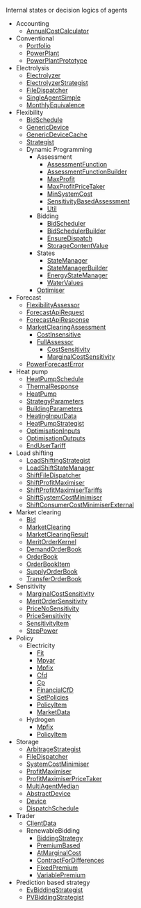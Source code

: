 Internal states or decision logics of agents 

* Accounting
  *  [AnnualCostCalculator](./Modules/AnnualCostCalculator.md)
* Conventional
  * [Portfolio](./Modules/Portfolio.md)
  * [PowerPlant](./Modules/PowerPlant.md)
  * [PowerPlantPrototype](./Modules/PowerplantPrototype.md)
* Electrolysis
  * [Electrolyzer](./Modules/Electrolyzer.md)
  * [ElectrolyzerStrategist](./Modules/ElectrolyzerStrategist.md)
  * [FileDispatcher](./Modules/FileDispatcher(Electrolysis.md).md)
  * [SingleAgentSimple](./Modules/SingleAgentSimple(Electrolysis.md).md)
  * [MonthlyEquivalence](./Modules/MonthlyEquivalence.md)
* Flexibility
  * [BidSchedule](./Modules/BidSchedule.md)
  * [GenericDevice](./Modules/GenericDevice.md)
  * [GenericDeviceCache](./Modules/GenericDeviceCache.md)
  * [Strategist](./Modules/Strategist(Flexibility.md).md)
  * Dynamic Programming
    * Assessment
      * [AssessmentFunction](./Modules/AssessmentFunction.md)
      * [AssessmentFunctionBuilder](./Modules/AssessmentFunctionBuilder.md)
      * [MaxProfit](./Modules/MaxProfit.md)
      * [MaxProfitPriceTaker](./Modules/MaxProfitPriceTaker.md)
      * [MinSystemCost](./Modules/MinSystemCost.md)
      * [SensitivityBasedAssessment](./Modules/SensitivityBasedAssessment.md)
      * [Util](./Modules/Util(Assessment.md).md)
    * Bidding
      * [BidScheduler](./Modules/BidScheduler.md)
      * [BidSchedulerBuilder](./Modules/BidSchedulerBuilder.md)
      * [EnsureDispatch](./Modules/EnsureDispatch.md)
      * [StorageContentValue](./Modules/StorageContentValue.md)
    * States
      * [StateManager](./Modules/StateManager.md)
      * [StateManagerBuilder](./Modules/StateManagerBuilder.md)
      * [EnergyStateManager](./Modules/EnergyStateManager.md)
      * [WaterValues](./Modules/WaterValues.md)
    * [Optimiser](./Modules/Optimiser.md)
* Forecast
  * [FlexibilityAssessor](./Modules/FlexibilityAssessor.md)
  * [ForecastApiRequest](./Modules/ForecastApiRequest.md)
  * [ForecastApiResponse](./Modules/ForecastApiResponse.md)
  * [MarketClearingAssessment](./Modules/MarketClearingAssessment.md)
    * [CostInsensitive](./Modules/CostInsensitive.md)
    * [FullAssessor](./Modules/FullAssessor.md)  
      * [CostSensitivity](./Modules/CostSensitivity.md)
      * [MarginalCostSensitivity](./Modules/MarginalCostSensitivity(Forecast.md).md)
  * [PowerForecastError](./Modules/PowerForecastError.md)
* Heat pump
  * [HeatPumpSchedule](./Modules/HeatPumpSchedule.md)
  * [ThermalResponse](./Modules/ThermalResponse.md)
  * [HeatPump](./Modules/HeatPump.md)
  * [StrategyParameters](./Modules/StrategyParameters(HeatPump.md).md)
  * [BuildingParameters](./Modules/BuildingParameters.md)
  * [HeatingInputData](./Modules/HeatingInputData(HeatPump.md).md)
  * [HeatPumpStrategist](./Modules/HeatPumpStrategist.md)
  * [OptimisationInputs](./Modules/OptimisationInputs(HeatPump.md).md)
  * [OptimisationOutputs](./Modules/OptimisationOutputs(HeatPump.md).md)
  * [EndUserTariff](./Modules/EndUserTariff.md)
* Load shifting
  * [LoadShiftingStrategist](./Modules/LoadShiftingStrategist.md)
  * [LoadShiftStateManager](./Modules/LoadShiftStateManager.md)
  * [ShiftFileDispatcher](./Modules/ShiftFileDispatcher.md)
  * [ShiftProfitMaximiser](./Modules/ShiftProfitMaximiser.md)
  * [ShiftProfitMaximiserTariffs](./Modules/ShiftProfitMaximiserTariffs.md)
  * [ShiftSystemCostMinimiser](./Modules/ShiftSystemCostMinimiser.md)
  * [ShiftConsumerCostMinimiserExternal](./Modules/ShiftConsumerCostMinimiserExternal.md)
* Market clearing
  * [Bid](./Modules/Bid.md)
  * [MarketClearing](./Modules/MarketClearing.md)
  * [MarketClearingResult](./Modules/MarketClearingResult.md)
  * [MeritOrderKernel](./Modules/MeritOrderKernel.md)
  * [DemandOrderBook](./Modules/DemandOrderBook.md)
  * [OrderBook](./Modules/OrderBook.md)
  * [OrderBookItem](./Modules/OrderBookItem.md)
  * [SupplyOrderBook](./Modules/SupplyOrderBook.md)
  * [TransferOrderBook](./Modules/TransmissionBook.md)
* Sensitivity
  * [MarginalCostSensitivity](./Modules/MarginalCostSensitivity.md)
  * [MeritOrderSensitivity](./Modules/MeritOrderSensitivity.md)
  * [PriceNoSensitivity](./Modules/PriceNoSensitivity.md)
  * [PriceSensitivity](./Modules/PriceSensitivity.md)
  * [SensitivityItem](./Modules/SensitivityItem.md)
  * [StepPower](./Modules/StepPower.md)
* Policy
  * Electricity
    * [Fit](./Modules/Fit.md)
    * [Mpvar](./Modules/Mpvar.md)
    * [Mpfix](./Modules/Mpfix.md)
    * [Cfd](./Modules/Cfd.md)
    * [Cp](./Modules/Cp.md)
    * [FinancialCfD](./Modules/FinancialCfd.md)
    * [SetPolicies](./Modules/SetPolicies.md)
    * [PolicyItem](./Modules/PolicyItem.md)
    * [MarketData](./Modules/MarketData.md)
  * Hydrogen
    * [Mpfix](./Modules/Mpfix(Hydrogen.md).md)
    * [PolicyItem](./Modules/PolicyItem(Hydrogen.md).md)
* Storage
  * [ArbitrageStrategist](./Modules/ArbitrageStrategist.md)
  * [FileDispatcher](./Modules/FileDispatcher(Storage.md).md)
  * [SystemCostMinimiser](./Modules/SystemCostMinimiser(Storage.md).md)
  * [ProfitMaximiser](./Modules/ProfitMaximiser(Storage.md).md)
  * [ProfitMaximiserPriceTaker](./Modules/ProfitMaximiserPriceTaker(Storage.md).md)
  * [MultiAgentMedian](./Modules/MultiAgentMedian(Storage.md).md)
  * [AbstractDevice](./Modules/AbstractDevice.md)
  * [Device](./Modules/Device.md)
  * [DispatchSchedule](./Modules/DispatchSchedule.md)
* Trader
  * [ClientData](./Modules/ClientData.md)
  * RenewableBidding
    * [BiddingStrategy](./Modules/BiddingStrategy.md)
    * [PremiumBased](./Modules/PremiumBased.md)
    * [AtMarginalCost](./Modules/AtMarginalCost.md)
    * [ContractForDifferences](./Modules/ContractForDifferences.md)
    * [FixedPremium](./Modules/FixedPremium.md)
    * [VariablePremium](./Modules/VariablePremium.md)
* Prediction based strategy
  * [EvBiddingStrategist](./Modules/EvBiddingStrategist.md)
  * [PVBiddingStrategist](./Modules/PvBiddingStrategist.md)
